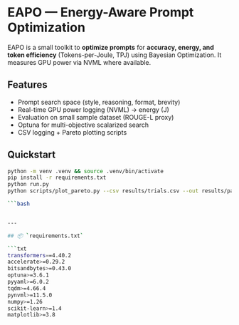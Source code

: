 # EAPO — Energy-Aware Prompt Optimization

EAPO is a small toolkit to **optimize prompts** for **accuracy, energy, and token efficiency** (Tokens-per-Joule, TPJ) using Bayesian Optimization. It measures GPU power via NVML where available.

## Features
- Prompt search space (style, reasoning, format, brevity)
- Real-time GPU power logging (NVML) → energy (J)
- Evaluation on small sample dataset (ROUGE-L proxy)
- Optuna for multi-objective scalarized search
- CSV logging + Pareto plotting scripts

## Quickstart
```bash
python -m venv .venv && source .venv/bin/activate
pip install -r requirements.txt
python run.py
python scripts/plot_pareto.py --csv results/trials.csv --out results/pareto_accuracy_vs_energy.png

```bash 


---

## 📦 `requirements.txt`

```txt
transformers==4.40.2
accelerate>=0.29.2
bitsandbytes>=0.43.0
optuna>=3.6.1
pyyaml>=6.0.2
tqdm>=4.66.4
pynvml>=11.5.0
numpy>=1.26
scikit-learn>=1.4
matplotlib>=3.8

```